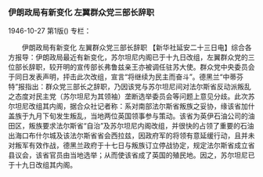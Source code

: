 ### 伊朗政局有新变化  左翼群众党三部长辞职

1946-10-27
第1版()
专栏：

　　伊朗政局有新变化
    左翼群众党三部长辞职
    【新华社延安二十三日电】综合各方报导：伊朗政局最近有新变化，苏尔坦尼内阁已于十九日改组，左翼群众党的三位部长辞职，较开明的宣传部长弗鲁兹亲王亦被调任驻苏大使。群众党中央委员会于同日发表声明，抨击此次改组，宣言“将继续为民主而奋斗”。德黑兰“中蒂芬特”报指出：群众党三部长之辞职，乃因该党与苏尔坦尼间对法尔斯省反动派叛乱之态度对民主党（苏尔坦尼为其领袖）垄断选举委员会等问题上意见分歧。此次苏尔坦尼改组其内阁，据合众社记者称：系对南部法尔斯省叛族之妥协，缘该省加什盖族于九月下旬发生叛乱，当地两位英国领事参与策动。该省为英伊石油公司的油田区，叛族要求法尔斯省“自治”及苏尔坦尼内阁改组，并很快的占领了重要的石油出海口布什尔城及该法尔斯省省会西拉兹，因政府军的将领有意延缓行动，且并未对叛军有效作战，德黑兰政府于十七日与叛族订立停战协定，规定法尔斯省成立省县议会，该省官员由当地选举；从而使该省成了英国的殖民地。因之，苏尔坦尼已于十九日改组其内阁。
